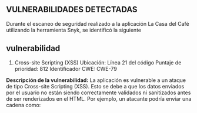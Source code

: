 ## VULNERABILIDADES DETECTADAS ##
Durante el escaneo de seguridad realizado a la aplicación La Casa del Café utilizando la herramienta Snyk, se identificó la siguiente 
## vulnerabilidad
1. Cross-site Scripting (XSS)
Ubicación: Línea 21 del código
Puntaje de prioridad: 812
Identificador CWE: CWE-79

**Descripción de la vulnerabilidad:** La aplicación es vulnerable a un ataque de tipo Cross-site Scripting (XSS). Esto se debe a que los datos enviados por el usuario no están siendo correctamente validados ni sanitizados antes de ser renderizados en el HTML. Por ejemplo, un atacante podría enviar una cadena como:
<script>alert(1)</script>
